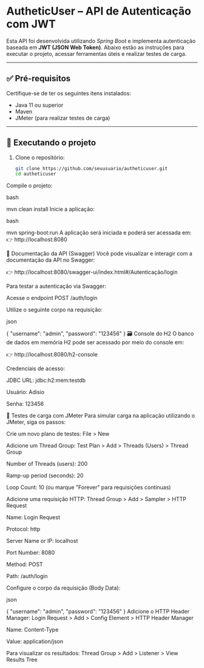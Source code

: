 # AutheticUser – API de Autenticação com JWT

Esta API foi desenvolvida utilizando *Spring Boot* e implementa autenticação baseada em **JWT (JSON Web Token)**. Abaixo estão as instruções para executar o projeto, acessar ferramentas úteis e realizar testes de carga.

---

## ✅ Pré-requisitos

Certifique-se de ter os seguintes itens instalados:

- Java 11 ou superior  
- Maven  
- JMeter (para realizar testes de carga)

---

## 🚀 Executando o projeto

1. Clone o repositório:

   ```bash
   git clone https://github.com/seuusuario/autheticuser.git
   cd autheticuser
Compile o projeto:

bash

mvn clean install
Inicie a aplicação:

bash

mvn spring-boot:run
A aplicação será iniciada e poderá ser acessada em:
👉 http://localhost:8080

📄 Documentação da API (Swagger)
Você pode visualizar e interagir com a documentação da API no Swagger:

👉 http://localhost:8080/swagger-ui/index.html#/Autenticação/login

Para testar a autenticação via Swagger:

Acesse o endpoint POST /auth/login

Utilize o seguinte corpo na requisição:

json

{
  "username": "admin",
  "password": "123456"
}
🗃️ Console do H2
O banco de dados em memória H2 pode ser acessado por meio do console em:

👉 http://localhost:8080/h2-console

Credenciais de acesso:

JDBC URL: jdbc:h2:mem:testdb

Usuário: Adisio

Senha: 123456

🧪 Testes de carga com JMeter
Para simular carga na aplicação utilizando o JMeter, siga os passos:

Crie um novo plano de testes:
File > New

Adicione um Thread Group:
Test Plan > Add > Threads (Users) > Thread Group

Number of Threads (users): 200

Ramp-up period (seconds): 20

Loop Count: 10 (ou marque "Forever" para requisições contínuas)

Adicione uma requisição HTTP:
Thread Group > Add > Sampler > HTTP Request

Name: Login Request

Protocol: http

Server Name or IP: localhost

Port Number: 8080

Method: POST

Path: /auth/login

Configure o corpo da requisição (Body Data):

json

{
  "username": "admin",
  "password": "123456"
}
Adicione o HTTP Header Manager:
Login Request > Add > Config Element > HTTP Header Manager

Name: Content-Type

Value: application/json

Para visualizar os resultados:
Thread Group > Add > Listener > View Results Tree

